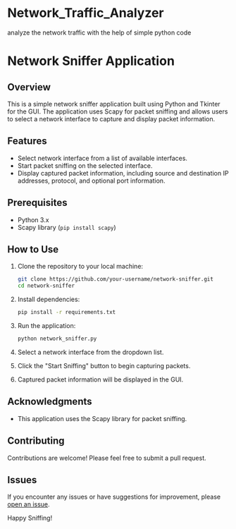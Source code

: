 # Network_Traffic_Analyzer
analyze the network traffic with the help of simple python code 
# Network Sniffer Application

## Overview

This is a simple network sniffer application built using Python and Tkinter for the GUI. The application uses Scapy for packet sniffing and allows users to select a network interface to capture and display packet information.

## Features

- Select network interface from a list of available interfaces.
- Start packet sniffing on the selected interface.
- Display captured packet information, including source and destination IP addresses, protocol, and optional port information.

## Prerequisites

- Python 3.x
- Scapy library (`pip install scapy`)

## How to Use

1. Clone the repository to your local machine:

    ```bash
    git clone https://github.com/your-username/network-sniffer.git
    cd network-sniffer
    ```

2. Install dependencies:

    ```bash
    pip install -r requirements.txt
    ```

3. Run the application:

    ```bash
    python network_sniffer.py
    ```

4. Select a network interface from the dropdown list.
5. Click the "Start Sniffing" button to begin capturing packets.
6. Captured packet information will be displayed in the GUI.

## Acknowledgments

- This application uses the Scapy library for packet sniffing.

## Contributing

Contributions are welcome! Please feel free to submit a pull request.

## Issues

If you encounter any issues or have suggestions for improvement, please [open an issue](https://github.com/iliyas-cse-cs/Network_Traffic_Analyzer/issues).

Happy Sniffing!

